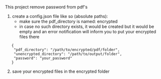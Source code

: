 This project remove password from pdf's

1. create a config.json file like so (absolute paths):
   - make sure the pdf_directory is named: encrypted
   - in case no such directory exists, it would be created but it would be empty and an error notification will inform you to put your encrypted files there
````
   {
    "pdf_directory": "/path/to/encrypted/pdf/folder",
    "unencrypted_directory": "/path/to/output/folder",
    "password": "your_password"
   }
   ````
2. save your encrypted files in the encrypted folder
